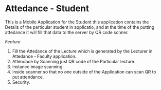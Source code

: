 # Attedance - Student

This is a Mobile Application for the Student this application contains the Details of the particular student in applicatio, and at the time of the putting attedance it will fill that data to the server by QR code scnner. 

*Feature*
  1) Fill the Attedance of the Lecture which is generated by the Lecturer in Attedance - Faculty application.
  2) Attendace by Scanning just QR code of the Particular lecture. 
  3) Instance image scanning.
  4) Inside scanner so that no one outside of the Application can scan QR to put attendance.
  5) Security.
